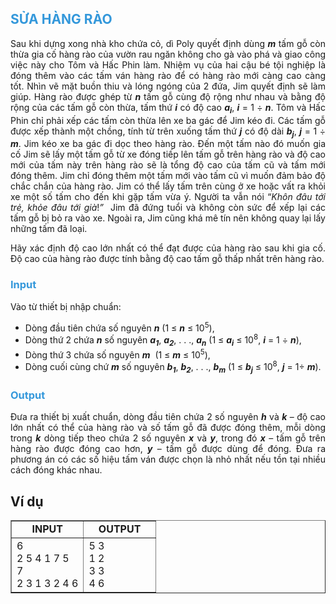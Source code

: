 <div class="problem_description" id="problem_description">
			<h2><span style="color:#3498db"><strong>SỬA HÀNG RÀO</strong></span></h2>

<p style="text-align:justify">Sau khi dựng xong nhà kho chứa cỏ, dì Poly quyết định dùng <strong><em>m</em></strong> tấm gỗ còn thừa gia cố hàng rào của vườn rau ngăn không cho gà vào phá và giao công việc này cho Tôm và Hấc Phin làm. Nhiệm vụ của hai cậu bé tội nghiệp là đóng thêm vào các tấm ván hàng rào để có hàng rào mới càng cao càng tốt. Nhìn vẽ mặt buồn thiu và lóng ngóng của 2 đứa, Jim quyết định sẽ làm giúp. Hàng rào được ghép từ <strong><em>n</em></strong> tấm gỗ cùng độ rộng như nhau và bằng độ rộng của các tấm gỗ còn thừa, tấm thứ <strong><em>i</em></strong> có độ cao <strong><em>a<sub>i</sub></em></strong>, <strong><em>i</em></strong> = 1 ÷ <strong><em>n</em></strong>. Tôm và Hấc Phin chỉ phải xếp các tấm còn thừa lên xe ba gác để Jim kéo đi. Các tấm gỗ được xếp thành một chồng, tính từ trên xuống tấm thứ <strong><em>j</em></strong> có độ dài <strong><em>b<sub>j</sub></em></strong>, <strong><em>j</em></strong> = 1 ÷ <strong><em>m</em></strong>. Jim kéo xe ba gác đi dọc theo hàng rào. Đến một tấm nào đó muốn gia cố Jim sẽ lấy một tấm gỗ từ xe đóng tiếp lên tấm gỗ trên hàng rào và độ cao mới của tấm này trên hàng rào sẽ là tổng độ cao của tấm cũ và tấm mới đóng thêm. Jim chỉ đóng thêm một tấm mới vào tấm cũ vì muốn đảm bảo độ chắc chắn của hàng rào. Jim có thể lấy tấm trên cùng ở xe hoặc vất ra khỏi xe một số tấm cho đến khi gặp tấm vừa ý. Người ta vẫn nói “<em>Khôn đâu tới trẻ, khỏe đâu tới già</em>!<em>”</em>&nbsp; Jim đã đứng tuổi và không còn sức để xếp lại các tấm gỗ bị bỏ ra vào xe. Ngoài ra, Jim cũng khá mê tín nên không quay lại lấy những tấm đã loại.</p>

<p style="text-align:justify">Hãy xác định độ cao lớn nhất có thể đạt được của hàng rào sau khi gia cố. Độ cao của hàng rào được tính bằng độ cao tấm gỗ thấp nhất trên hàng rào.</p>

<h3 style="text-align:justify"><span style="color:#3498db"><strong>Input</strong></span></h3>

<p style="text-align:justify">Vào từ thiết bị nhập chuẩn:</p>

<ul>
	<li style="text-align:justify">Dòng đầu tiên chứa số nguyên <strong><em>n</em></strong> (1 ≤ <strong><em>n</em></strong> ≤ 10<sup>5</sup>),</li>
	<li style="text-align:justify">Dòng thứ 2 chứa <strong><em>n</em></strong> số nguyên <strong><em>a<sub>1</sub></em></strong>, <strong><em>a<sub>2</sub></em></strong>, . . ., <strong><em>a<sub>n</sub></em></strong> (1 ≤ <strong><em>a<sub>i</sub></em></strong> ≤ 10<sup>8</sup>, <strong><em>i</em></strong> = 1 ÷ <strong><em>n</em></strong>),</li>
	<li style="text-align:justify">Dòng thứ 3 chứa số nguyên <strong><em>m</em></strong>&nbsp; (1 ≤ <strong><em>m</em></strong> ≤ 10<sup>5</sup>),</li>
	<li style="text-align:justify">Dòng cuối cùng chứ <strong><em>m</em></strong> số nguyên <strong><em>b<sub>1</sub></em></strong>, <strong><em>b<sub>2</sub></em></strong>, . . ., <strong><em>b<sub>m</sub></em></strong> (1 ≤ <strong><em>b<sub>j</sub></em></strong> ≤ 10<sup>8</sup>, <strong><em>j</em></strong> = 1÷ <strong><em>m</em></strong>).</li>
</ul>

<h3 style="text-align:justify"><span style="color:#3498db"><strong>Output</strong></span></h3>

<p style="text-align:justify">Đưa ra thiết bị xuất chuẩn, dòng đầu tiên chứa 2 số nguyên <strong><em>h</em></strong> và <strong><em>k</em></strong> – độ cao lớn nhất có thể của hàng rào và số tấm gỗ đã được đóng thêm, mỗi dòng trong <strong><em>k</em></strong> dòng tiếp theo chứa 2 số nguyên <strong><em>x</em></strong> và <strong><em>y</em></strong>, trong đó <strong><em>x</em></strong> – tấm gỗ trên hàng rào được đóng cao hơn, <strong><em>y</em></strong> – tấm gỗ được dùng để đóng. Đưa ra phương án có các số hiệu tấm ván được chọn là nhỏ nhất nếu tồn tại nhiều cách đóng khác nhau.</p>

<h2> Ví dụ</h2>

<table border="1" cellpadding="1" cellspacing="1" style="width:100%">
	<tbody>
		<tr>
			<td style="text-align:center; vertical-align:top; width:50%"><strong>INPUT</strong></td>
			<td style="text-align:center; vertical-align:top; width:50%"><strong>OUTPUT</strong></td>
		</tr>
		<tr>
			<td style="vertical-align:top; width:50%">6
            <br>
             2 5 4 1 7 5
             <br>
             7
             <br>
             2 3 1 3 2 4 6
             </td>
			<td style="vertical-align:top; width:50%">5 3
            <br>
            1 2
            <br>
            3 3
            <br>
            4 6
            </td>
	</tbody>
</table>